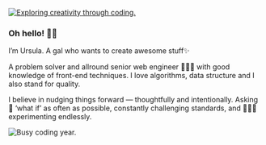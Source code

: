 <!--
**ursulacervantes/ursulacervantes** is a ✨ _special_ ✨ repository because its `README.md` (this file) appears on your GitHub profile.

Here are some ideas to get you started:

- 🔭 I’m currently working on ...
- 🌱 I’m currently learning ...
- 👯 I’m looking to collaborate on ...
- 🤔 I’m looking for help with ...
- 💬 Ask me about ...
- 📫 How to reach me: ...
- 😄 Pronouns: ...
- ⚡ Fun fact: ...
-->

[![Exploring creativity through coding.](https://res.cloudinary.com/dsa8dmjno/image/upload/v1594550988/Exploring_creativity_through_coding_mnwosx.png)](https://www.ursuland.com)

### Oh hello! 👋🏽

I’m Ursula. A gal who wants to create awesome stuff✨

A problem solver and allround senior web engineer 👩🏽‍💻 with good knowledge of front-end techniques. I love algorithms, data structure and I also stand for quality.

I believe in nudging things forward — thoughtfully and intentionally. Asking 💭 ‘what if’ as often as possible, constantly challenging standards, and 👩🏽‍🔬experimenting endlessly.


![Busy coding year.](https://user-images.githubusercontent.com/89679/87104885-2425a900-c20e-11ea-9d06-d5e513fece95.png)
